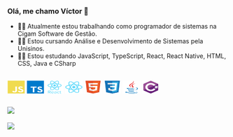 ### Olá, me chamo Víctor 👋

- 👨‍💻 Atualmente estou trabalhando como programador de sistemas na Cigam Software de Gestão.
- 👨‍🎓 Estou cursando Análise e Desenvolvimento de Sistemas pela Unisinos.
- 👨‍💻 Estou estudando JavaScript, TypeScript, React, React Native, HTML, CSS, Java e CSharp
<div style="display: inline_block"><br>
  <img align="center" alt="Victor-Js" height="30" width="40" src="https://raw.githubusercontent.com/devicons/devicon/master/icons/javascript/javascript-plain.svg">
  <img align="center" alt="Victor-Ts" height="30" width="40" src="https://raw.githubusercontent.com/devicons/devicon/master/icons/typescript/typescript-plain.svg">
  <img align="center" alt="Victor-React" height="30" width="40" src="https://github.com/devicons/devicon/blob/master/icons/react/react-original-wordmark.svg">
  <img align="center" alt="Victor-React-Native" height="30" width="40" src="https://raw.githubusercontent.com/devicons/devicon/master/icons/react/react-original.svg">
  <img align="center" alt="Victor-HTML" height="30" width="40" src="https://raw.githubusercontent.com/devicons/devicon/master/icons/html5/html5-original.svg">
  <img align="center" alt="Victor-CSS" height="30" width="40" src="https://raw.githubusercontent.com/devicons/devicon/master/icons/css3/css3-original.svg">
  <img align="center" alt="Victor-Java" height="30" width="40" src="https://github.com/devicons/devicon/blob/master/icons/java/java-original.svg">
  <img align="center" alt="Victor-Csharp" height="30" width="40" src="https://raw.githubusercontent.com/devicons/devicon/master/icons/csharp/csharp-original.svg">
</div>

##
 <div>
  <a href="https://github.com/VictorHSilva">
  <img height="180em" src="https://github-readme-stats.vercel.app/api/top-langs/?username=VictorHSilva&layout=compact&langs_count=7&theme=dark"/>
</div>
<BR />
<div> 
  <a href="https://www.linkedin.com/in/v%C3%ADctor-hugo-da-rosa-silva-9323b6191/" target="_blank"><img src="https://img.shields.io/badge/-LinkedIn-%230077B5?style=for-the-badge&logo=linkedin&logoColor=white" target="_blank"></a> 
</div>

